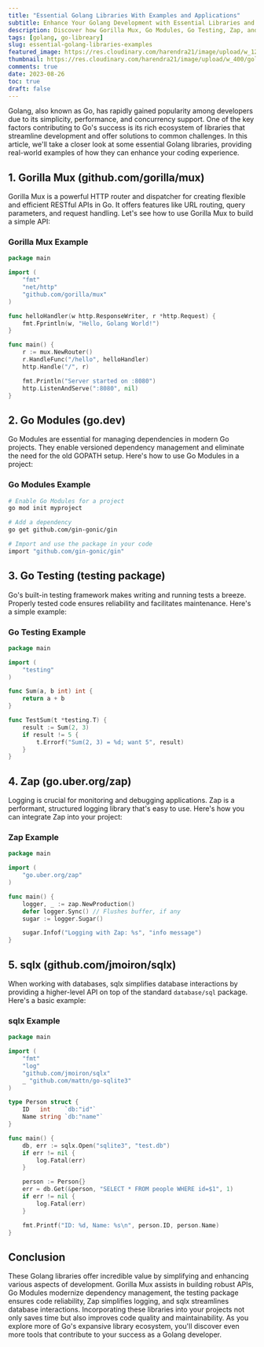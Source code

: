 ```yaml
---
title: "Essential Golang Libraries With Examples and Applications"
subtitle: Enhance Your Golang Development with Essential Libraries and Examples
description: Discover how Gorilla Mux, Go Modules, Go Testing, Zap, and sqlx can streamline your development process, from building APIs and managing dependencies to testing, logging, and database interactions.
tags: [golang, go-libreary]
slug: essential-golang-libraries-examples
featured_image: https://res.cloudinary.com/harendra21/image/upload/w_1200/golangwithexample/Essential_Golang_Libraries_With_Examples_and_Applications_wuybtj.png
thumbnail: https://res.cloudinary.com/harendra21/image/upload/w_400/golangwithexample/Essential_Golang_Libraries_With_Examples_and_Applications_wuybtj.png
comments: true
date: 2023-08-26
toc: true
draft: false
---
```

Golang, also known as Go, has rapidly gained popularity among developers due to its simplicity, performance, and concurrency support. One of the key factors contributing to Go's success is its rich ecosystem of libraries that streamline development and offer solutions to common challenges. In this article, we'll take a closer look at some essential Golang libraries, providing real-world examples of how they can enhance your coding experience.

## 1. Gorilla Mux (github.com/gorilla/mux)

Gorilla Mux is a powerful HTTP router and dispatcher for creating flexible and efficient RESTful APIs in Go. It offers features like URL routing, query parameters, and request handling. Let's see how to use Gorilla Mux to build a simple API:

### Gorilla Mux Example

```go
package main

import (
	"fmt"
	"net/http"
	"github.com/gorilla/mux"
)

func helloHandler(w http.ResponseWriter, r *http.Request) {
	fmt.Fprintln(w, "Hello, Golang World!")
}

func main() {
	r := mux.NewRouter()
	r.HandleFunc("/hello", helloHandler)
	http.Handle("/", r)

	fmt.Println("Server started on :8080")
	http.ListenAndServe(":8080", nil)
}
```

## 2. Go Modules (go.dev)

Go Modules are essential for managing dependencies in modern Go projects. They enable versioned dependency management and eliminate the need for the old GOPATH setup. Here's how to use Go Modules in a project:

### Go Modules Example

```sh
# Enable Go Modules for a project
go mod init myproject

# Add a dependency
go get github.com/gin-gonic/gin

# Import and use the package in your code
import "github.com/gin-gonic/gin"
```

## 3. Go Testing (testing package)

Go's built-in testing framework makes writing and running tests a breeze. Properly tested code ensures reliability and facilitates maintenance. Here's a simple example:

### Go Testing Example
```go
package main

import (
	"testing"
)

func Sum(a, b int) int {
	return a + b
}

func TestSum(t *testing.T) {
	result := Sum(2, 3)
	if result != 5 {
		t.Errorf("Sum(2, 3) = %d; want 5", result)
	}
}
```

## 4. Zap (go.uber.org/zap)

Logging is crucial for monitoring and debugging applications. Zap is a performant, structured logging library that's easy to use. Here's how you can integrate Zap into your project:

### Zap Example
```go
package main

import (
	"go.uber.org/zap"
)

func main() {
	logger, _ := zap.NewProduction()
	defer logger.Sync() // Flushes buffer, if any
	sugar := logger.Sugar()

	sugar.Infof("Logging with Zap: %s", "info message")
}
```

## 5. sqlx (github.com/jmoiron/sqlx)

When working with databases, sqlx simplifies database interactions by providing a higher-level API on top of the standard `database/sql` package. Here's a basic example:

### sqlx Example

```go
package main

import (
	"fmt"
	"log"
	"github.com/jmoiron/sqlx"
	_ "github.com/mattn/go-sqlite3"
)

type Person struct {
	ID   int    `db:"id"`
	Name string `db:"name"`
}

func main() {
	db, err := sqlx.Open("sqlite3", "test.db")
	if err != nil {
		log.Fatal(err)
	}

	person := Person{}
	err = db.Get(&person, "SELECT * FROM people WHERE id=$1", 1)
	if err != nil {
		log.Fatal(err)
	}

	fmt.Printf("ID: %d, Name: %s\n", person.ID, person.Name)
}
```

## Conclusion

These Golang libraries offer incredible value by simplifying and enhancing various aspects of development. Gorilla Mux assists in building robust APIs, Go Modules modernize dependency management, the testing package ensures code reliability, Zap simplifies logging, and sqlx streamlines database interactions. Incorporating these libraries into your projects not only saves time but also improves code quality and maintainability. As you explore more of Go's expansive library ecosystem, you'll discover even more tools that contribute to your success as a Golang developer.